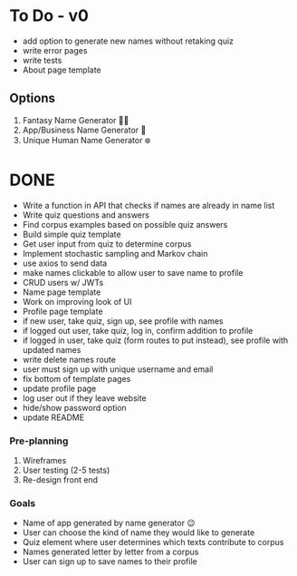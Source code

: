 # To Do - v0
- add option to generate new names without retaking quiz
- write error pages
- write tests
- About page template

## Options
1. Fantasy Name Generator 🧚‍♂️
2. App/Business Name Generator 📱
3. Unique Human Name Generator ❄️

# DONE
- Write a function in API that checks if names are already in name list
- Write quiz questions and answers
- Find corpus examples based on possible quiz answers
- Build simple quiz template
- Get user input from quiz to determine corpus
- Implement stochastic sampling and Markov chain
- use axios to send data
- make names clickable to allow user to save name to profile
- CRUD users w/ JWTs
- Name page template
- Work on improving look of UI
- Profile page template
- if new user, take quiz, sign up, see profile with names
- if logged out user, take quiz, log in, confirm addition to profile
- if logged in user, take quiz (form routes to put instead), see profile with updated names
- write delete names route
- user must sign up with unique username and email
- fix bottom of template pages
- update profile page
- log user out if they leave website
- hide/show password option
- update README

### Pre-planning
1. Wireframes
2. User testing (2-5 tests)
3. Re-design front end
### Goals
- Name of app generated by name generator 😉
- User can choose the kind of name they would like to generate
- Quiz element where user determines which texts contribute to corpus
- Names generated letter by letter from a corpus
- User can sign up to save names to their profile
